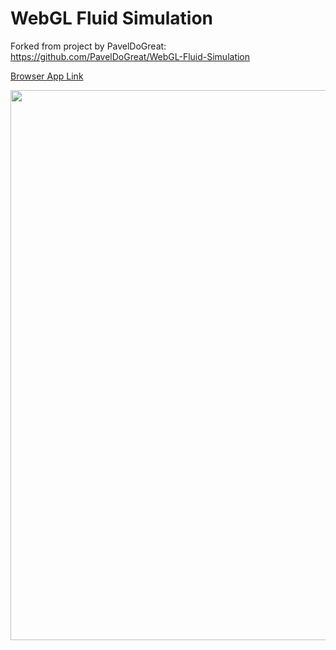 # WebGL Fluid Simulation

Forked from project by PavelDoGreat: https://github.com/PavelDoGreat/WebGL-Fluid-Simulation

[Browser App Link](https://yahtzeerage.github.io/WebGL-Fluid-Simulation/)

<img src="/screenshot.jpg?raw=true" width="880">

